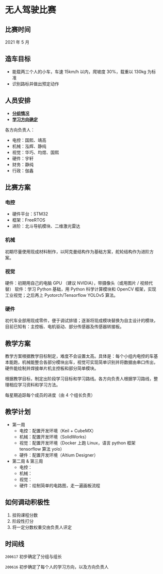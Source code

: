 # 无人驾驶比赛

## 比赛时间

2021 年 5 月

## 造车目标

- 能载两三个人的小车，车速 15km/h 以内，爬坡度 30%，载重以 130kg 为标准
- 识别路标并做出预定动作

## 人员安排

- [**分组情况**](https://docs.qq.com/sheet/DUk1ZdGJiY1dVU0ZT?tab=BB08J2)
- [**学习方向确定**](https://docs.qq.com/sheet/DUmJhSU9tbEpQdW5C?tab=keaypz)

各方向负责人：

- 电控：国熙、靖高
- 机械：泓辉、静纯
- 视觉：华巧、均煜、国熙
- 硬件：宇轩
- 财务：静纯
- 行政：伽鑫

## 比赛方案

### 电控

- 硬件平台：STM32
- 框架：FreeRTOS
- 进阶：北斗导航模块、二维激光雷达

### 机械

初期尽量使用现成材料制作，以阿克曼结构作为基础方案，舵轮结构作为进阶方案。

### 视觉

硬件：初期用自己的电脑 GPU （建议 NVIDIA），带摄像头（或用图片 / 视频代替）
软件：学习 Python 基础，用 Python 科学计算模块和 OpenCV 框架，实现工业视觉；之后再上 Pyotorch/Tensorflow YOLOv5 算法。

### 硬件

初代车全部用现成零件，便于调试排错；逐渐将现成模块替换为自主设计的模块，目前已知有：主控板、电机驱动、部分传感器及传感器转接板。

## 教学方案

教学方案根据教学目标制定，难度不会设置太高。具体是：每个小组内电控的车基本能跑，机械能整合各部分模块出车，视觉可实现简单识别并将数据由串口传出，硬件能绘制并焊接单片机主控板和部分简单模块。

根据教学目标，制定出阶段学习目标和学习路线。各方向负责人根据学习路线，整理相应学习资料和学习方法。

每星期追踪每个成员的进度（由 4 个组长负责）

## 教学计划

- 第一周
  - 电控：配置开发环境（Keil + CubeMX）
  - 机械：配置开发环境（SolidWorks）
  - 视觉：配置开发环境（Docker 上跑 Linux，语言 python 框架 tensorflow 算法 yolo）
  - 硬件：配置开发环境（Altium Designer）
- 第二周 & 第三周
  - 电控：
  - 机械：
  - 视觉：
  - 硬件：绘制简单的电路图，走一遍画板流程

## 如何调动积极性

1. 挂钩课程分数
2. 阶段性打分
3. 将一定分数权重交由负责人评定

## 时间线

`200617` 初步确定了分组与组长

`200616` 初步确定了每个人的学习方向，以及方向负责人
